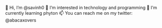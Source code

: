 👋 Hi, I’m @savinh0
👀 I’m interested in technology and programming
🌱 I’m currently learning phyton
📫 You can reach me on my twitter: @abacaxovers
